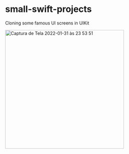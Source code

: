 # small-swift-projects
Cloning some famous UI screens in UIKit


<img width="381" alt="Captura de Tela 2022-01-31 às 23 53 51" src="https://user-images.githubusercontent.com/66230142/151907449-5a59c08d-ee8b-4a49-be78-bd2cfd813401.png">
